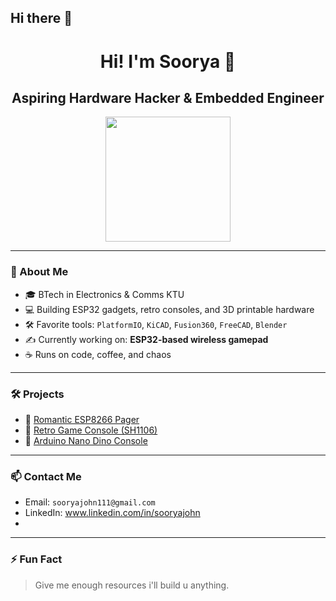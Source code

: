 ## Hi there 👋


<h1 align="center">Hi! I'm Soorya 👋</h1>
<h2 align="center">Aspiring Hardware Hacker & Embedded Engineer</h2>

<p align="center">
<img src="https://media.giphy.com/media/f3iwJFOVOwuy7K6FFw/giphy.gif" height="200">

</p>

---

### 🧠 About Me
- 🎓 BTech in Electronics & Comms KTU
- 💻 Building ESP32 gadgets, retro consoles, and 3D printable hardware
- 🛠️ Favorite tools: `PlatformIO`, `KiCAD`, `Fusion360`, `FreeCAD`, `Blender`
- ✍️ Currently working on: **ESP32-based wireless gamepad**
- ☕ Runs on code, coffee, and chaos

---

### 🛠️ Projects
- 🔹 [Romantic ESP8266 Pager](https://github.com/your-repo-link)
- 🔹 [Retro Game Console (SH1106)](https://github.com/your-repo-link)
- 🔹 [Arduino Nano Dino Console](https://github.com/your-repo-link)

---

### 📫 Contact Me
- Email: `sooryajohn111@gmail.com`
- LinkedIn: www.linkedin.com/in/sooryajohn
- 

---

### ⚡ Fun Fact
> Give me enough resources i'll build u anything.

